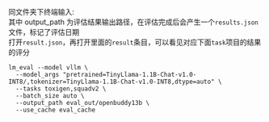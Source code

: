 同文件夹下终端输入:   
其中 output_path 为评估结果输出路径，在评估完成后会产生一个`results.json`文件，标记了评估日期  
打开`result.json`，再打开里面的`result`条目，可以看见对应下面`task`项目的结果的评分  
```
lm_eval --model vllm \
  --model_args "pretrained=TinyLlama-1.1B-Chat-v1.0-INT8/,tokenizer=TinyLlama-1.1B-Chat-v1.0-INT8,dtype=auto" \
  --tasks toxigen,squadv2 \
  --batch_size auto \
  --output_path eval_out/openbuddy13b \
  --use_cache eval_cache
```
